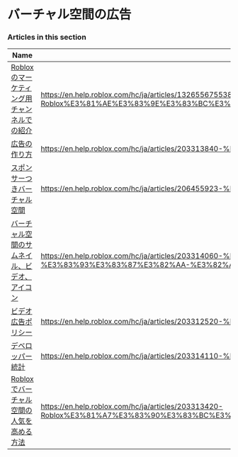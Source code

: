 # バーチャル空間の広告  
### Articles in this section
Name|URL
-|-
[Robloxのマーケティング用チャンネルでの紹介](./Robloxのマーケティング用チャンネルでの紹介.html) |https://en.help.roblox.com/hc/ja/articles/13265567553812-Roblox%E3%81%AE%E3%83%9E%E3%83%BC%E3%82%B1%E3%83%86%E3%82%A3%E3%83%B3%E3%82%B0%E7%94%A8%E3%83%81%E3%83%A3%E3%83%B3%E3%83%8D%E3%83%AB%E3%81%A7%E3%81%AE%E7%B4%B9%E4%BB%8B
[広告の作り方](./広告の作り方.html) |https://en.help.roblox.com/hc/ja/articles/203313840-%E5%BA%83%E5%91%8A%E3%81%AE%E4%BD%9C%E3%82%8A%E6%96%B9
[スポンサーつきバーチャル空間](./スポンサーつきバーチャル空間.html) |https://en.help.roblox.com/hc/ja/articles/206455923-%E3%82%B9%E3%83%9D%E3%83%B3%E3%82%B5%E3%83%BC%E3%81%A4%E3%81%8D%E3%83%90%E3%83%BC%E3%83%81%E3%83%A3%E3%83%AB%E7%A9%BA%E9%96%93
[バーチャル空間のサムネイル、ビデオ、アイコン](./バーチャル空間のサムネイル、ビデオ、アイコン.html) |https://en.help.roblox.com/hc/ja/articles/203314060-%E3%83%90%E3%83%BC%E3%83%81%E3%83%A3%E3%83%AB%E7%A9%BA%E9%96%93%E3%81%AE%E3%82%B5%E3%83%A0%E3%83%8D%E3%82%A4%E3%83%AB-%E3%83%93%E3%83%87%E3%82%AA-%E3%82%A2%E3%82%A4%E3%82%B3%E3%83%B3
[ビデオ広告ポリシー](./ビデオ広告ポリシー.html) |https://en.help.roblox.com/hc/ja/articles/203312520-%E3%83%93%E3%83%87%E3%82%AA%E5%BA%83%E5%91%8A%E3%83%9D%E3%83%AA%E3%82%B7%E3%83%BC
[デベロッパー統計](./デベロッパー統計.html) |https://en.help.roblox.com/hc/ja/articles/203314110-%E3%83%87%E3%83%99%E3%83%AD%E3%83%83%E3%83%91%E3%83%BC%E7%B5%B1%E8%A8%88
[Robloxでバーチャル空間の人気を高める方法](./Robloxでバーチャル空間の人気を高める方法.html) |https://en.help.roblox.com/hc/ja/articles/203313420-Roblox%E3%81%A7%E3%83%90%E3%83%BC%E3%83%81%E3%83%A3%E3%83%AB%E7%A9%BA%E9%96%93%E3%81%AE%E4%BA%BA%E6%B0%97%E3%82%92%E9%AB%98%E3%82%81%E3%82%8B%E6%96%B9%E6%B3%95